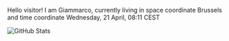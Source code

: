 Hello visitor! I am Giammarco, currently living in space coordinate Brussels and time coordinate Wednesday, 21 April, 08:11 CEST

![GitHub Stats](https://github-readme-stats.vercel.app/api?username=grcasanova)
